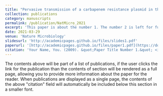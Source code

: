 ```yaml
---
title: "Pervasive transmission of a carbapenem resistance plasmid in the gut microbiota of hospitalized patients"
collection: publications
category: manuscripts
permalink: /publication/NatMicro_2021
excerpt: 'This paper is about the number 1. The number 2 is left for future work.'
date: 2021-03-29
venue: 'Nature Microbiology'
slidesurl: 'http://academicpages.github.io/files/slides1.pdf'
paperurl: '[http://academicpages.github.io/files/paper1.pdf](https://doi.org/10.1038/s41564-021-00879-y)'
citation: 'Your Name, You. (2009). &quot;Paper Title Number 1.&quot; <i> Nature Microbiology </i>. 1(1).'
---
```


The contents above will be part of a list of publications, if the user clicks the link for the publication than the contents of section will be rendered as a full page, allowing you to provide more information about the paper for the reader. When publications are displayed as a single page, the contents of the above "citation" field will automatically be included below this section in a smaller font.
